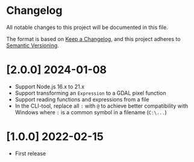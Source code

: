# Changelog

All notable changes to this project will be documented in this file.

The format is based on [Keep a Changelog](https://keepachangelog.com/en/1.0.0/),
and this project adheres to [Semantic Versioning](https://semver.org/spec/v2.0.0.html).

# [2.0.0] 2024-01-08

* Support Node.js 16.x to 21.x
* Support transforming an `Expression` to a GDAL pixel function
* Support reading functions and expressions from a file
* In the CLI-tool, replace all `:` with `@` to achieve better compatibility with Windows where `:` is a common symbol in a filename (`C:\...`)

# [1.0.0] 2022-02-15

* First release
